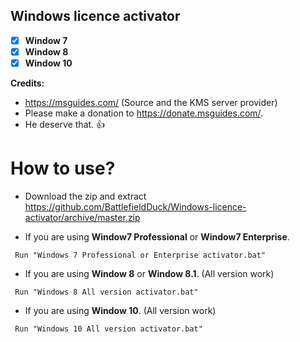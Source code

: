 ## Windows licence activator

- [x] **Window 7**
- [x] **Window 8**
- [x] **Window 10**

**Credits:**
- https://msguides.com/ (Source and the KMS server provider) 
- Please make a donation to https://donate.msguides.com/.
- He deserve that. :+1:

# How to use?
- Download the zip and extract https://github.com/BattlefieldDuck/Windows-licence-activator/archive/master.zip
* If you are using **Window7 Professional** or **Window7 Enterprise**.
```
 Run "Windows 7 Professional or Enterprise activator.bat"
 ```
* If you are using **Window 8** or **Window 8.1**. (All version work)
```
 Run "Windows 8 All version activator.bat"
```
* If you are using **Window 10**. (All version work)
```
 Run "Windows 10 All version activator.bat"
```






